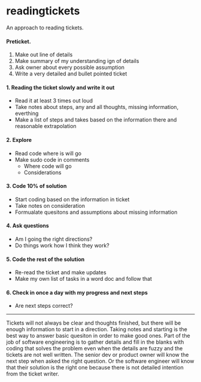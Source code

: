 # readingtickets
An approach to reading tickets.

#### Preticket.
1. Make out line of details 
2. Make summary of my understanding ign of details 
3. Ask owner about every possible assumption
4. Write a very detailed and bullet pointed ticket 

#### 1. Reading the ticket slowly and write it out 
- Read it at least 3 times out loud 
- Take notes about steps, any  and all thoughts, missing information, everthing 
- Make a list of steps and takes based on the information there and reasonable extrapolation 

#### 2. Explore
- Read code where is will go
- Make sudo code in comments 
  - Where code will go 
  - Considerations 

#### 3. Code 10% of solution
- Start coding based on the information in ticket
- Take notes on consideration 
- Formualate quesitons and assumptions about missing information 

#### 4. Ask questions 
- Am I going the right directions? 
- Do  things work how I think they work?

#### 5. Code the rest of the solution 
- Re-read the ticket and make updates
- Make my own list of tasks in a word doc and follow that
#### 6. Check in once a day with my progress and next steps 
- Are next steps correct?


----------------------------------------------
Tickets will not always be clear and thoughts finished, but there will  be enough information  to start in a  direction. Taking notes and starting is  the best way to answer  basic quesiton  in order  to  make good ones. 
Part of the job of software engineering is to gather details and fill in the blanks with coding that solves the problem even when the details are fuzzy and the tickets are not well written. The senior dev or product owner will know the next step when asked the right question. Or  the software engineer will  know that their solution  is the right one because there is not detailed intention from the ticket writer. 
